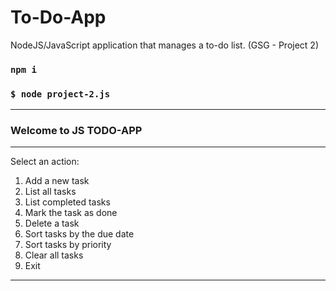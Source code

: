 # To-Do-App
NodeJS/JavaScript application that manages a to-do list. (GSG - Project 2)

### `npm i`
### `$ node project-2.js`

***
### Welcome to JS TODO-APP
***
Select an action:
1) Add a new task
2) List all tasks
3) List completed tasks
4) Mark the task as done
5) Delete a task
6) Sort tasks by the due date
7) Sort tasks by priority
8) Clear all tasks
9) Exit
***
